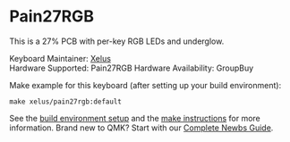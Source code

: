 Pain27RGB
====

This is a 27% PCB with per-key RGB LEDs and underglow.

Keyboard Maintainer: [Xelus](https://github.com/Xelus22)  
Hardware Supported: Pain27RGB
Hardware Availability: GroupBuy

Make example for this keyboard (after setting up your build environment):

    make xelus/pain27rgb:default

See the [build environment setup](https://docs.qmk.fm/#/getting_started_build_tools) and the [make instructions](https://docs.qmk.fm/#/getting_started_make_guide) for more information. Brand new to QMK? Start with our [Complete Newbs Guide](https://docs.qmk.fm/#/newbs).
